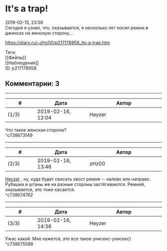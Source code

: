 It's a trap!
============

  
2019-02-15, 23:59  
 Сегодня я узнал, что, оказывается, я несколько лет носил ремни в джинсах на женскую сторону...   
  
<https://diary.ru/~zHz00/p217178958_its-a-trap.htm>  
  
Теги:  
[[Фейлы]]  
[[Наблюдения]]  
ID: p217178958  


Комментарии: 3
--------------

  


---



|         #         |              Дата              |                     Автор                     |           ID           |
| --- | --- | --- | --- |
| (1/3) | 2019-02-16, 12:04 | Heyzer | c738673149 |

  
 Что такое женская сторона?   
 ^c738673149

---



|         #         |              Дата              |                     Автор                     |           ID           |
| --- | --- | --- | --- |
| (2/3) | 2019-02-16, 13:46 | zHz00 | c738674762 |

  
  [Heyzer](http://heyzero.diary.ru "Orca")  , ну, куда будет свисать хвост ремня -- налево или направо. Рубашки и штаны же на разные стороны застёгиваются. Ремней, оказывается, это тоже касается.   
 ^c738674762

---



|         #         |              Дата              |                     Автор                     |           ID           |
| --- | --- | --- | --- |
| (3/3) | 2019-02-16, 14:36 | Heyzer | c738675588 |

  
 Ужас какой. Мне кажется, это все такое унисекс-унисекс)   
 ^c738675588